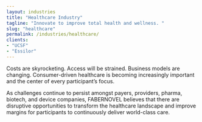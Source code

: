 ```yaml
---
layout: industries
title: "Healthcare Industry"
tagline: "Innovate to improve total health and wellness. "
slug: "healthcare"
permalink: /industries/healthcare/
clients: 
- "UCSF"
- "Essilor"
---
```


Costs are skyrocketing. Access will be strained. Business models are changing. Consumer-driven healthcare is becoming increasingly important and the center of every participant’s focus. 

As challenges continue to persist amongst payers, providers, pharma, biotech, and device companies, FABERNOVEL believes that there are disruptive opportunities to transform the healthcare landscape and improve margins for participants to continuously deliver world-class care.
